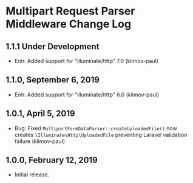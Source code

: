 Multipart Request Parser Middleware Change Log
==============================================

1.1.1 Under Development
-----------------------

- Enh: Added support for "illuminate/http" 7.0 (klimov-paul)


1.1.0, September 6, 2019
------------------------

- Enh: Added support for "illuminate/http" 6.0 (klimov-paul)


1.0.1, April 5, 2019
--------------------

- Bug: Fixed `MultipartFormDataParser::createUploadedFile()` now creates `\Illuminate\Http\UploadedFile` preventing Laravel validation failure (klimov-paul)


1.0.0, February 12, 2019
------------------------

- Initial release.
